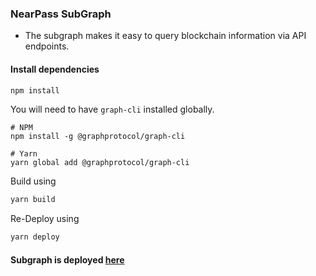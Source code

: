 ### NearPass SubGraph

-   The subgraph makes it easy to query blockchain information via API endpoints.

#### Install dependencies

```bash
npm install
```

You will need to have `graph-cli` installed globally.

```
# NPM
npm install -g @graphprotocol/graph-cli

# Yarn
yarn global add @graphprotocol/graph-cli
```

Build using

```bash
yarn build
```

Re-Deploy using

```bash
yarn deploy
```

#### Subgraph is deployed [here](https://thegraph.com/hosted-service/subgraph/therealharpaljadeja/nearpass)
